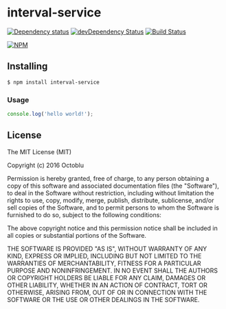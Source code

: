 # interval-service

[![Dependency status](http://img.shields.io/david/octoblu/interval-service.svg?style=flat)](https://david-dm.org/octoblu/interval-service)
[![devDependency Status](http://img.shields.io/david/dev/octoblu/interval-service.svg?style=flat)](https://david-dm.org/octoblu/interval-service#info=devDependencies)
[![Build Status](http://img.shields.io/travis/octoblu/interval-service.svg?style=flat&branch=master)](https://travis-ci.org/octoblu/interval-service)

[![NPM](https://nodei.co/npm/interval-service.svg?style=flat)](https://npmjs.org/package/interval-service)

## Installing

```bash
$ npm install interval-service
```

### Usage

```javascript
console.log('hello world!');
```

## License

The MIT License (MIT)

Copyright (c) 2016 Octoblu

Permission is hereby granted, free of charge, to any person obtaining a copy
of this software and associated documentation files (the "Software"), to deal
in the Software without restriction, including without limitation the rights
to use, copy, modify, merge, publish, distribute, sublicense, and/or sell
copies of the Software, and to permit persons to whom the Software is
furnished to do so, subject to the following conditions:

The above copyright notice and this permission notice shall be included in all
copies or substantial portions of the Software.

THE SOFTWARE IS PROVIDED "AS IS", WITHOUT WARRANTY OF ANY KIND, EXPRESS OR
IMPLIED, INCLUDING BUT NOT LIMITED TO THE WARRANTIES OF MERCHANTABILITY,
FITNESS FOR A PARTICULAR PURPOSE AND NONINFRINGEMENT. IN NO EVENT SHALL THE
AUTHORS OR COPYRIGHT HOLDERS BE LIABLE FOR ANY CLAIM, DAMAGES OR OTHER
LIABILITY, WHETHER IN AN ACTION OF CONTRACT, TORT OR OTHERWISE, ARISING FROM,
OUT OF OR IN CONNECTION WITH THE SOFTWARE OR THE USE OR OTHER DEALINGS IN THE
SOFTWARE.
